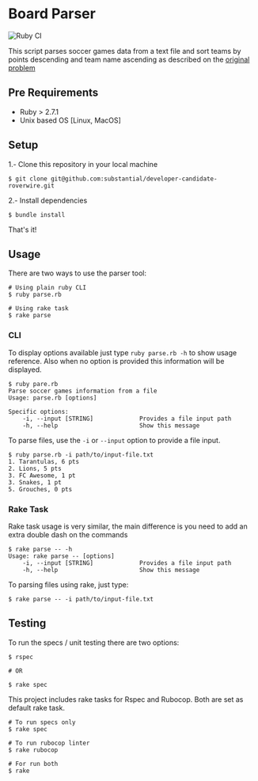 # Board Parser

![Ruby CI](https://github.com/RoverWire/substantial-challenge/actions/workflows/ruby.yml/badge.svg)

This script parses soccer games data from a text file and sort teams by points descending and team name ascending as described on the [original problem](problem.md)

## Pre Requirements

- Ruby > 2.7.1
- Unix based OS [Linux, MacOS]

## Setup

1.- Clone this repository in your local machine

```shell
$ git clone git@github.com:substantial/developer-candidate-roverwire.git
```

2.- Install dependencies

```shell
$ bundle install
```
That's it!

## Usage

There are two ways to use the parser tool:

```shell
# Using plain ruby CLI
$ ruby parse.rb
```

```shell
# Using rake task
$ rake parse

```

### CLI

To display options available just type `ruby parse.rb -h` to show usage reference. Also when no option is provided this information will be displayed.

```shell
$ ruby pare.rb 
Parse soccer games information from a file
Usage: parse.rb [options]

Specific options:
    -i, --input [STRING]             Provides a file input path
    -h, --help                       Show this message
```

To parse files, use the `-i` or  `--input` option to provide a file input.

```shell
$ ruby parse.rb -i path/to/input-file.txt
1. Tarantulas, 6 pts
2. Lions, 5 pts
3. FC Awesome, 1 pt
3. Snakes, 1 pt
5. Grouches, 0 pts
```
### Rake Task

Rake task usage is very similar, the main difference is you need to add an extra double dash on the commands

```shell
$ rake parse -- -h
Usage: rake parse -- [options]
    -i, --input [STRING]             Provides a file input path
    -h, --help                       Show this message
```

To parsing files using rake, just type:

```shell
$ rake parse -- -i path/to/input-file.txt
```

## Testing

To run the specs / unit testing there are two options:

```shell
$ rspec

# OR

$ rake spec
```

This project includes rake tasks for Rspec and Rubocop. Both are set as default rake task.

```shell
# To run specs only
$ rake spec

# To run rubocop linter
$ rake rubocop

# For run both
$ rake
```
